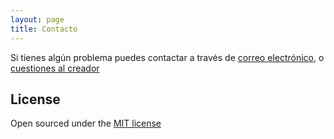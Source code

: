 ```yaml
---
layout: page
title: Contacto
---
```


Si tienes algún problema puedes contactar a través de [correo electrónico](moguimon@gmail.com), o [cuestiones al creador](https://github.com/moguimon/BlogLagrange2/issues/new)

## License
Open sourced under the [MIT license]({{site.baseurl}}/LICENSE.html)
